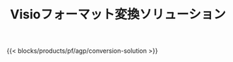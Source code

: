﻿---
title: Visioフォーマット変換ソリューション 
weight: 7730
url: /ja/conversion
limit: 
description: VSDX、VSX、VTX、VDX、VSSX、VSTX、VSDM、VSSM、VSTMのファイル形式を変換するAPIと無料アプリ
---
{{< blocks/products/pf/agp/conversion-solution >}} 